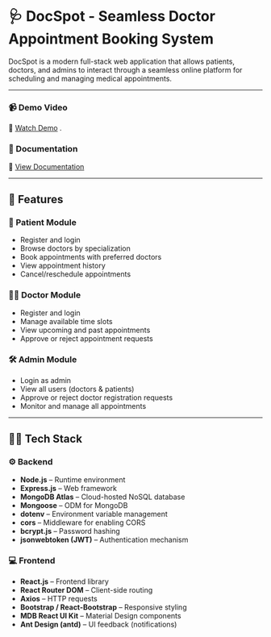 # 🩺 DocSpot - Seamless Doctor Appointment Booking System

DocSpot is a modern full-stack web application that allows patients, doctors, and admins to interact through a seamless online platform for scheduling and managing medical appointments.

---

### 📹 Demo Video  
🔗 [Watch Demo](https://drive.googlecom/file/d/1v544HuIngLw03XbBJt1Mzky_9Gv_CfPn/view?usp=sharing)
.
### 📄 Documentation  
🔗 [View Documentation](https://docs.google.com/document/d/1grgExpepJPisRrjAKKgaCFvdHheWWxHD/edit?usp=sharing&ouid=108374211995556585634&rtpof=true&sd=true)

---

## 🚀 Features

### 👤 Patient Module
- Register and login
- Browse doctors by specialization
- Book appointments with preferred doctors
- View appointment history
- Cancel/reschedule appointments

### 👨‍⚕️ Doctor Module
- Register and login
- Manage available time slots
- View upcoming and past appointments
- Approve or reject appointment requests

### 🛠 Admin Module
- Login as admin
- View all users (doctors & patients)
- Approve or reject doctor registration requests
- Monitor and manage all appointments

---

## 🧑‍💻 Tech Stack

### ⚙️ Backend
- **Node.js** – Runtime environment
- **Express.js** – Web framework
- **MongoDB Atlas** – Cloud-hosted NoSQL database
- **Mongoose** – ODM for MongoDB
- **dotenv** – Environment variable management
- **cors** – Middleware for enabling CORS
- **bcrypt.js** – Password hashing
- **jsonwebtoken (JWT)** – Authentication mechanism

### 💻 Frontend
- **React.js** – Frontend library
- **React Router DOM** – Client-side routing
- **Axios** – HTTP requests
- **Bootstrap / React-Bootstrap** – Responsive styling
- **MDB React UI Kit** – Material Design components
- **Ant Design (antd)** – UI feedback (notifications)
